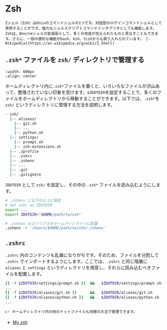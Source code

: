 # Zsh

```{admonition} Zsh
Zシェル（Zsh）はUnixのコマンドシェルの1つです。対話型のログインコマンドシェルとして使用することができ、強力なシェルスクリプトコマンドインタプリタとしても機能します。Zshは、Bourneシェルの拡張版として、多くの改良が加えられたものと見なすこともできます。さらに、一部の便利な機能がbash、ksh、tcshからも取り入れられています。 [- Wikipedia](https://en.wikipedia.org/wiki/Z_Shell)
```

## `.zsh*` ファイルを `zsh/` ディレクトリで管理する
```{image} img/zsh.png
:width: 600px
:align: center
```

ホームディレクトリ内に`.zsh*`ファイルを置くと、いろいろなファイルが沢山あって、整理されていない印象を受けます。`$ZDOTDIR`を設定することで、多くのファイルをホームディレクトリから移動することができます。以下では、`.zsh*`を `zsh/` というディレクトリに管理する方法を説明します。

```bash
- zsh/
  |-- aliases/
	|-- git.sh
	|-- ...
	|-- python.sh
  |-- settings/
	|-- prompt.sh
	|-- zsh-extensions.sh
  |-- .zprofile
  |-- .zshrc
  |-- .zshenv
  |-- ...
  |-- .git
  |-- .gitignore
```

`ZDOTDIR` として `zsh/` を設定し、その中の `.zsh*` ファイルを読み込むようにします。

```bash
# .zshenv に以下のように設定
# Set zsh/ as ZDOTDIR
export ...
export ZDOTDIR="$HOME/path/to/zsh"
```

```bash
# .zshenv のエイリアスをホームディレクトリに配置
.zshenv -> '/Users/$HOME/path/to/zsh/.zshenv'
```

## `.zshrc`

`.zshrc` 内のコンテンツも乱雑になりがちです。そのため、ファイルを分割して `.zshrc` でインポートするようにします。ここでは、`.zshrc` と同じ階層に `aliases` と `settings` というディレクトリを用意し、それらに読み込むべきファイルを配置します。

```bash
[[ -f $ZDOTDIR/settings/prompt.sh ]]  && . $ZDOTDIR/settings/prompt.sh
...
[[ -f $ZDOTDIR/aliases/git.sh ]]      && . $ZDOTDIR/aliases/git.sh
[[ -f $ZDOTDIR/aliases/python.sh ]]   && . $ZDOTDIR/aliases/python.sh
...
```

```{hint}
👉 ホームディレクトリ内の他のドットファイルも同様の方法で管理できます。
```


- [My zsh](https://github.com/kkensuke/dotfiles/zsh)